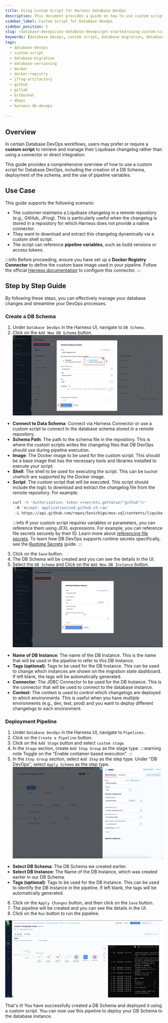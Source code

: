 ```yaml
---
title: Using Custom Script for Harness Database DevOps
description: This document provides a guide on how to use custom scripts for Database DevOps, including examples and best practices.
sidebar_label: Custom Script for Database DevOps
sidebar_position: 5
slug: /database-devops/use-database-devops/get-started/using-custom-script
keywords: [database devops, custom script, database migration, database versioning, docker, docker registry, jfrog artifactory, github, gitlab, bitbucket]
tags:
  - database-devops
  - custom-script
  - database-migration
  - database-versioning
  - docker
  - docker-registry
  - jfrog-artifactory
  - github
  - gitlab
  - bitbucket
  - dbops
  - harness-db-devops

---
```


## Overview

In certain Database DevOps workflows, users may prefer or require a **custom script** to retrieve and manage their Liquibase changelog rather than using a connector or direct integration.  

This guide provides a comprehensive overview of how to use a custom script for Database DevOps, including the creation of a DB Schema, deployment of the schema, and the use of pipeline variables.

## Use Case

This guide supports the following scenario:

- The customer maintains a Liquibase changelog in a remote repository (e.g., GitHub, JFrog). This is particularly useful when the changelog is stored in a repository for which Harness does not provide a native connector.
- They want to download and extract this changelog dynamically via a custom shell script.
- The script can reference **pipeline variables**, such as build versions or access tokens.

:::info
Before proceeding, ensure you have set up a **Docker Registry Connector** to define the custom base image used in your pipeline. Follow the official [Harness documentation](https://developer.harness.io/docs/platform/connectors/cloud-providers/ref-cloud-providers/docker-registry-connector-settings-reference/) to configure this connector.
:::

## Step by Step Guide
By following these steps, you can effectively manage your database changes and streamline your DevOps processes.

### Create a DB Schema
1. Under `Database DevOps` in the Harness UI, navigate to `DB Schema`.
2. Click on the `Add New DB Schema` button.
![Create DB Schema with Custom Script](../use-database-devops/static/custom-script/db-devops-custom-script.png)
- **Connect to Data Schema**: Connect via Harness Connector or use a custom script to connect to the database schema stored in a remote repository.
- **Schema Path**: The path to the schema file in the repository. This is where the custom scripts writes the changelog files that DB DevOps should use during pipeline execution. 
- **Image**: The Docker image to be used for the custom script. This should be a base image that has the necessary tools and libraries installed to execute your script.
- **Shell**: The shell to be used for executing the script. This can be `bash`or `sh`which are supported by the Docker image.
- **Script**: The custom script that will be executed. This script should include the logic to download and extract the changelog file from the remote repository. For example:
    ```sh
    curl -H 'Authorization: token <+secrets.getValue("github")>'
     -H 'Accept: application/vnd.github.v3.raw'
     -L https://api.github.com/repos/Sonichigo/mux-sql/contents/liquibase.yml?ref=main -o changelog.yml
    ```
    :::info
     If your custom script requires variables or parameters, you can reference them using JEXL expressions. For example, you can reference file secrets securely by their ID. Learn more about [referencing file secrets](https://developer.harness.io/docs/platform/secrets/add-file-secrets#reference-by-id). To learn how DB DevOps supports runtime secrets specifically, see the [Runtime Secrets](https://developer.harness.io/docs/database-devops/use-database-devops/get-started/runtime-secrets) guide.
    :::
3. Click on the `Save` button.
4. The DB Schema will be created and you can see the details in the UI.
5. Select the `DB Schema` and Click on the `Add New DB Instance` button.
![Create DB Instance for DB Schema](../use-database-devops/static/custom-script/db-devops-custom-database-instance.png)
- **Name of DB Instance**: The name of the DB Instance. This is the name that will be used in the pipeline to refer to this DB Instance.
- **Tags (optional)**: Tags to be used for the DB Instance. This can be used to change which instances are shown on the migration state dashboard. If left blank, the tags will be automatically generated.
- **Connector**: The JDBC Connector to be used for the DB Instance. This is the connector that will be used to connect to the database instance.
- **Context**: The context is used to control which changelogs are deployed to which environments. This is useful when you have multiple environments (e.g., dev, test, prod) and you want to deploy different changelogs to each environment.

### Deployment Pipeline
1. Under `Database DevOps` in the Harness UI, navigate to `Pipelines`.
2. Click on the `Create a Pipeline` button.
3.  Click on the `Add Stage` button and select `custom stage`.
4. In the `Stage` section, create `Add Step Group` as the stage type.
:::warning note 
Toggle on the "Enable container based execution".
:::
5. In the `Step Group` section, select `Add Step` as the step type. Under "DB DevOps", select `Apply Schema` as the step type.
![Create DB DevOps Pipeline](../use-database-devops/static/custom-script/db-devops-deploy-schema.png)
- **Select DB Schema**: The DB Schema we created earlier.
- **Select DB Instance**: The Name of the DB Instance, which was created earlier in our DB Schema.
- **Tags (optional)**: Tags to be used for the DB Instance. This can be used to identify the DB Instance in the pipeline. If left blank, the tags will be automatically generated.

6. Click on the `Apply Changes` button, and then click on the `Save` button.
7. The pipeline will be created and you can see the details in the UI.
8. Click on the `Run` button to run the pipeline.

![Run DB DevOps Pipeline](../use-database-devops/static/custom-script/db-devops-custom-stage-pipeline.png)

That's it! You have successfully created a DB Schema and deployed it using a custom script. You can now use this pipeline to deploy your DB Schema to the database instance.
